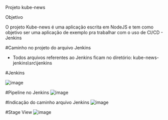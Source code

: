 Projeto kube-news

Objetivo

O projeto Kube-news é uma aplicação escrita em NodeJS e tem como objetivo ser uma aplicação de exemplo pra trabalhar com o uso de CI/CD - Jenkins


#Caminho no projeto do arquivo Jenkins

- Todos arquivos referentes ao Jenkins ficam no diretório: kube-news-jenkins\src\jenkins

#Jenkins

![image](https://user-images.githubusercontent.com/6171256/215358457-d0c26676-6497-4a9a-8c2f-cebccf909583.png)

#Pipeline no Jenkins
![image](https://user-images.githubusercontent.com/6171256/215358486-374eb452-2c2d-49bf-a35d-1193b015d026.png)

#Indicação do caminho arquivo Jenkins
![image](https://user-images.githubusercontent.com/6171256/215358519-bf49d7b1-ef14-40c7-b2cf-0c05a6be5efb.png)

#Stage View
![image](https://user-images.githubusercontent.com/6171256/215358616-c27a2f9d-afc6-4001-bd2b-106c909ed85b.png)

